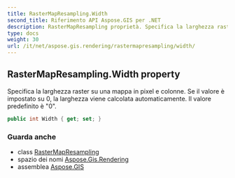 ```yaml
---
title: RasterMapResampling.Width
second_title: Riferimento API Aspose.GIS per .NET
description: RasterMapResampling proprietà. Specifica la larghezza raster su una mappa in pixel e colonne. Se il valore è impostato su 0 la larghezza viene calcolata automaticamente. Il valore predefinito è 0.
type: docs
weight: 30
url: /it/net/aspose.gis.rendering/rastermapresampling/width/
---
```

## RasterMapResampling.Width property

Specifica la larghezza raster su una mappa in pixel e colonne. Se il valore è impostato su 0, la larghezza viene calcolata automaticamente. Il valore predefinito è "0".

```csharp
public int Width { get; set; }
```

### Guarda anche

* class [RasterMapResampling](../)
* spazio dei nomi [Aspose.Gis.Rendering](../../rastermapresampling/)
* assemblea [Aspose.GIS](../../../)


